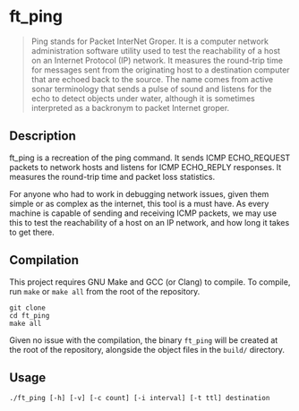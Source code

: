 # ft_ping

> Ping stands for Packet InterNet Groper. It is a computer network administration software utility used to test the reachability of a host on an Internet Protocol (IP) network. It measures the round-trip time for messages sent from the originating host to a destination computer that are echoed back to the source. The name comes from active sonar terminology that sends a pulse of sound and listens for the echo to detect objects under water, although it is sometimes interpreted as a backronym to packet Internet groper.

## Description

ft_ping is a recreation of the ping command. It sends ICMP ECHO_REQUEST packets to network hosts and listens for ICMP ECHO_REPLY responses. It measures the round-trip time and packet loss statistics.

For anyone who had to work in debugging network issues, given them simple or as complex as the internet, this tool is a must have. As every machine is capable of sending and receiving ICMP packets, we may use this to test the reachability of a host on an IP network, and how long it takes to get there.

## Compilation

This project requires GNU Make and GCC (or Clang) to compile. To compile, run `make` or `make all` from the root of the repository.

```
git clone
cd ft_ping
make all
```

Given no issue with the compilation, the binary `ft_ping` will be created at the root of the repository, alongside the object files in the `build/` directory.

## Usage

```
./ft_ping [-h] [-v] [-c count] [-i interval] [-t ttl] destination
```
